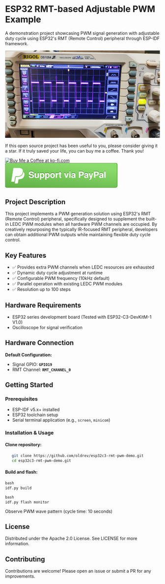 # ESP32 RMT-based Adjustable PWM Example

A demonstration project showcasing PWM signal generation with adjustable duty cycle using ESP32's RMT (Remote Control) peripheral through ESP-IDF framework.

![](assets/title.jpg)

If this open source project has been useful to you, please consider giving it a star. If it truly saved your life, you can buy me a coffee. Thank you!


<a href='https://ko-fi.com/O5O2U4W4E' target='_blank'><img height='36' style='border:0px;height:36px;' src='https://storage.ko-fi.com/cdn/kofi3.png?v=3' border='0' alt='Buy Me a Coffee at ko-fi.com' /></a> &nbsp; &nbsp; &nbsp; &nbsp; [![Support via PayPal.me](assets/paypal_button.svg)](https://www.paypal.me/oldrev)


## Project Description

This project implements a PWM generation solution using ESP32's RMT (Remote Control) peripheral, specifically designed to supplement the built-in LEDC PWM modules when all hardware PWM channels are occupied. By creatively repurposing the typically IR-focused RMT peripheral, developers can obtain additional PWM outputs while maintaining flexible duty cycle control.

## Key Features

- ✅ Provides extra PWM channels when LEDC resources are exhausted
- ✅ Dynamic duty cycle adjustment at runtime
- ✅ Configurable PWM frequency (10kHz default)
- ✅ Parallel operation with existing LEDC PWM modules
- ✅ Resolution up to 100 steps

## Hardware Requirements

- ESP32 series development board (Tested with ESP32-C3-DevKitM-1 V1.0)
- Oscilloscope for signal verification

## Hardware Connection

**Default Configuration:**
- Signal GPIO:  **`GPIO19`**
- RMT Channel:  **`RMT_CHANNEL_0`**

## Getting Started

### Prerequisites
- ESP-IDF v5.x+ installed
- ESP32 toolchain setup
- Serial terminal application (e.g., `screen`, `minicom`)

### Installation & Usage

#### Clone repository:

```bash
   git clone https://github.com/oldrev/esp32c3-rmt-pwm-demo.git
   cd esp32c3-rmt-pwm-demo.git
```

#### Build and flash:

```
bash
idf.py build
```

```
bash
idf.py flash monitor
```
Observe PWM wave pattern (cycle time: 10 seconds)

## License

Distributed under the Apache 2.0 License. See LICENSE for more information.

## Contributing

Contributions are welcome! Please open an issue or submit a PR for any improvements.